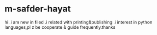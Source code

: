 # m-safder-hayat
hi .i am new in filed .i related  with printing&amp;publishing .i interest in python languages,pl z be cooperate &amp; guide frequently.thanks 
